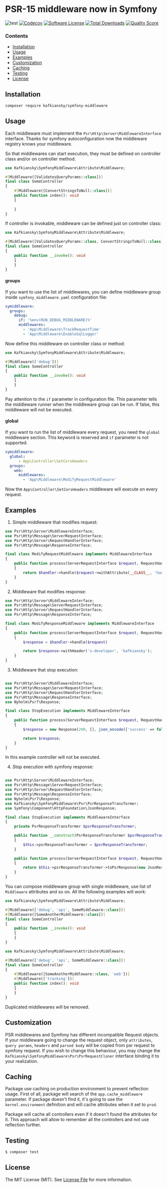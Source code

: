 # PSR-15 middleware now in Symfony

![test](https://github.com/kafkiansky/symfony-middleware/workflows/test/badge.svg?event=push)
[![Codecov](https://codecov.io/gh/kafkiansky/symfony-middleware/branch/master/graph/badge.svg)](https://codecov.io/gh/kafkiansky/symfony-middleware)
[![Software License](https://img.shields.io/badge/license-MIT-brightgreen.svg?style=flat-square)](LICENSE.md)
[![Total Downloads](https://img.shields.io/packagist/dt/kafkiansky/symfony-middleware.svg?style=flat-square)](https://packagist.org/packages/kafkiansky/symfony-middleware)
[![Quality Score](https://img.shields.io/scrutinizer/g/kafkiansky/symfony-middleware.svg?style=flat-square)](https://scrutinizer-ci.com/g/kafkiansky/symfony-middleware)


### Contents

- [Installation](#installation)
- [Usage](#usage)
- [Examples](#examples)
- [Customization](#customization)
- [Caching](#caching)
- [Testing](#testing)
- [License](#license)

## Installation


```bash
composer require kafkiansky/symfony-middleware
```

## Usage

Each middleware must implement the `Psr\Http\Server\MiddlewareInterface` interface. Thanks for symfony autoconfiguration now the middleware registry knows your middleware.

So that middlewares can start execution, they must be defined on controller class and/or on controller method.

```php
use Kafkiansky\SymfonyMiddleware\Attribute\Middleware;

#[Middleware([ValidatesQueryParams::class])]
final class SomeController
{
    #[Middleware([ConvertStringsToNull::class])]
    public function index(): void
    {
        
    }
}
```

If controller is invokable, middleware can be defined just on controller class:

```php
use Kafkiansky\SymfonyMiddleware\Attribute\Middleware;

#[Middleware([ValidatesQueryParams::class, ConvertStringsToNull::class])]
final class SomeController
{
    public function __invoke(): void
    {
    }
}
```

#### groups

If you want to use the list of middlewares, you can define middleware group inside `symfony_middleware.yaml` configuration file:

```yaml
symiddleware:
  groups:
    debug:
      if: '%env(RUN_DEBUG_MIDDLEWARE)%'
      middlewares:
        - 'App\Middleware\TrackRequestTime'
        - 'App\Middleware\EnableSqlLogger'
```

Now define this middleware on controller class or method:

```php
use Kafkiansky\SymfonyMiddleware\Attribute\Middleware;

#[Middleware(['debug'])]
final class SomeController
{
    public function __invoke(): void
    {
    }
}
```

Pay attention to the `if` parameter in configuration file. This parameter tells the middleware runner when the middleware group can be run.
If false, this middleware will not be executed.

#### global

If you want to run the list of middleware every request, you need the `global` middleware section. This keyword is reserved and `if` parameter is not supported.

```yaml
symiddleware:
  global:
      - App\Controller\SetCorsHeaders
  groups:
    web:
      middlewares:
        - 'App\Middleware\ModifyRequestMiddleware'
```

Now the `App\Controller\SetCorsHeaders` middleware will execute on every request.

## Examples

1. Simple middleware that modifies request:

```php
use Psr\Http\Server\MiddlewareInterface;
use Psr\Http\Message\ServerRequestInterface;
use Psr\Http\Server\RequestHandlerInterface;
use Psr\Http\Message\ResponseInterface;

final class ModifyRequestMiddleware implements MiddlewareInterface
{
    public function process(ServerRequestInterface $request, RequestHandlerInterface $handler): ResponseInterface
    {
        return $handler->handle($request->withAttribute(__CLASS__, 'handled'))
    }
}
```

2. Middleware that modifies response:

```php
use Psr\Http\Server\MiddlewareInterface;
use Psr\Http\Message\ServerRequestInterface;
use Psr\Http\Server\RequestHandlerInterface;
use Psr\Http\Message\ResponseInterface;

final class ModifyResponseMiddleware implements MiddlewareInterface
{
    public function process(ServerRequestInterface $request, RequestHandlerInterface $handler): ResponseInterface
    {
        $response = $handler->handle($request)

        return $response->withHeader('x-developer', 'kafkiansky');
    }
}
```

3. Middleware that stop execution:

```php

use Psr\Http\Server\MiddlewareInterface;
use Psr\Http\Message\ServerRequestInterface;
use Psr\Http\Server\RequestHandlerInterface;
use Psr\Http\Message\ResponseInterface;
use Nyholm\Psr7\Response;

final class StopExecution implements MiddlewareInterface
{
    public function process(ServerRequestInterface $request, RequestHandlerInterface $handler): ResponseInterface
    {
        $response = new Response(200, [], json_encode(['success' => false]));

        return $response;
    }
}
```

In this example controller will not be executed.

4. Stop execution with symfony response:

```php

use Psr\Http\Server\MiddlewareInterface;
use Psr\Http\Message\ServerRequestInterface;
use Psr\Http\Server\RequestHandlerInterface;
use Psr\Http\Message\ResponseInterface;
use Nyholm\Psr7\Response;
use Kafkiansky\SymfonyMiddleware\Psr\PsrResponseTransformer;
use Symfony\Component\HttpFoundation\JsonResponse;

final class StopExecution implements MiddlewareInterface
{
    private PsrResponseTransformer $psrResponseTransformer;

    public function __construct(PsrResponseTransformer $psrResponseTransformer)
    {
        $this->psrResponseTransformer = $psrResponseTransformer;        
    }

    public function process(ServerRequestInterface $request, RequestHandlerInterface $handler): ResponseInterface
    {
        return $this->psrResponseTransformer->toPsrResponse(new JsonResponse(['success' => false]));
    }
}
```

You can compose middleware group with single middleware, use list of `Middleware` attributes and so on. All the following examples will work:

```php
use Kafkiansky\SymfonyMiddleware\Attribute\Middleware;

#[Middleware(['debug', 'api', SomeMiddleware::class])]
#[Middleware([SomeAnotherMiddleware::class])]
final class SomeController
{
    public function __invoke(): void
    {
    }
}
```

```php
use Kafkiansky\SymfonyMiddleware\Attribute\Middleware;

#[Middleware(['debug', 'api', SomeMiddleware::class])]
final class SomeController
{
    #[Middleware([SomeAnotherMiddleware::class, 'web'])]
    #[Middleware(['tracking'])]
    public function index(): void
    {
    }
}
```

Duplicated middlewares will be removed.

## Customization

PSR middlewares and Symfony has different incompatible Request objects. If your middleware going to change the request object,
only `attributes`, `query params`, `headers` and `parsed body` will be copied from psr request to symfony request.
If you wish to change this behaviour, you may change the `Kafkiansky\SymfonyMiddleware\Psr\PsrRequestCloner` interface binding it to your realization.

## Caching

Package use caching on production environment to prevent reflection usage. First of all, package will search of the `app.cache_middleware` parameter. If package doesn't find it,
it's going to use the `kernel.environment` definition and will cache attributes when it set to `prod`.

Package will cache all controllers even if it doesn't found the attributes for it. This approach will allow to remember all the controllers and not use reflection further.

## Testing

``` bash
$ composer test
```  

## License

The MIT License (MIT). See [License File](LICENSE.md) for more information.
